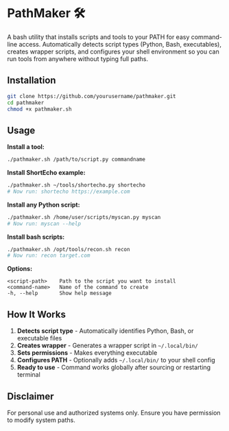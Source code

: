 # PathMaker 🛠️

A bash utility that installs scripts and tools to your PATH for easy command-line access. Automatically detects script types (Python, Bash, executables), creates wrapper scripts, and configures your shell environment so you can run tools from anywhere without typing full paths.

## Installation

```bash
git clone https://github.com/yourusername/pathmaker.git
cd pathmaker
chmod +x pathmaker.sh
```

## Usage

**Install a tool:**
```bash
./pathmaker.sh /path/to/script.py commandname
```

**Install ShortEcho example:**
```bash
./pathmaker.sh ~/tools/shortecho.py shortecho
# Now run: shortecho https://example.com
```

**Install any Python script:**
```bash
./pathmaker.sh /home/user/scripts/myscan.py myscan
# Now run: myscan --help
```

**Install bash scripts:**
```bash
./pathmaker.sh /opt/tools/recon.sh recon
# Now run: recon target.com
```

**Options:**
```
<script-path>    Path to the script you want to install
<command-name>   Name of the command to create
-h, --help       Show help message
```

## How It Works

1. **Detects script type** - Automatically identifies Python, Bash, or executable files
2. **Creates wrapper** - Generates a wrapper script in `~/.local/bin/`
3. **Sets permissions** - Makes everything executable
4. **Configures PATH** - Optionally adds `~/.local/bin/` to your shell config
5. **Ready to use** - Command works globally after sourcing or restarting terminal

## Disclaimer

For personal use and authorized systems only. Ensure you have permission to modify system paths.

